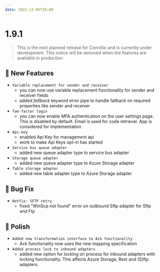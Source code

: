 ```yaml
---
date: 2022-12-06T20:00
---
```


# 1.9.1

<!-- truncate -->

> This is the next planned release for ConnXio and is currently under development. This notice will be removed when the features are available in production

## :rocket: New Features

- `Variable replacement for sender and receiver`
  - you can now use variable replacement functionality for sender and receiver fields
  - added *fallback* keyword error pipe to handle fallback on required properties like sender and receiver
- `Two-factor login`
  - you can now enable MFA authentication on the user settings page. This is disabled by default. Email is used for code retrieval. App is considered for implementation.
- `Api-key`
  - enabled Api Key for management api
  - work to make Api Keys opt-in has started
- `Service bus queue adapter`
  - added new queue adapter type to service bus adapter
- `Storage queue adapter`
  - added new queue adapter type to Azure Storage adapter
- `Table storage adapter`
  - added new table adapter type to Azure Storage adapter

## :bug: Bug Fix

- `Hotfix: SFTP retry`
  - fixed "WinScp not found" error on outbound Sftp adapter for Sftp and Ftp

## :nail_care: Polish

- `Added new transformation interface to Ack functionality`
  - Ack functionality now uses the new mapping specification
- `Added process lock to inbound adapters`
  - added new option for locking on process for inbound adapters with locking functionality. This affects Azure Storage, Rest and (S)ftp adapters.